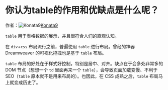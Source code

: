 # 你认为table的作用和优缺点是什么呢？

作者：![Konata9](https://avatars.githubusercontent.com/u/7352511?s=80&u=69e7e9fa8d3ec0f0c989038b958e673e0d660e37&v=4)[Konata9](https://github/Konata9)

`table` 用于表格数据的展示，并且很符合人们的直观认知。

在 `div`+`css` 布局流行之前，普遍使用 `table` 进行布局。曾经的神器 Dreamweaver 的可视化拖拽也是基于 `table` 布局。

`table` 布局的好处在于样式好控制，特别是居中、对齐。缺点在于会多处非常多的 DOM 节点（想想一个 `td` 里面再来一个 `table`），会导致页面加载变慢、不利于 SEO（`table` 原本就不是用来布局的）。也因此，在 CSS 成熟之后，`table` 布局马上就变成历史了。
